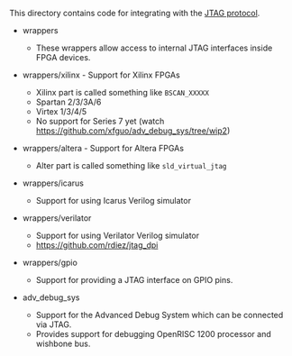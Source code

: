This directory contains code for integrating with the
[JTAG protocol](https://en.wikipedia.org/wiki/Joint_Test_Action_Group).

 * wrappers
   - These wrappers allow access to internal JTAG interfaces inside FPGA
     devices.

 * wrappers/xilinx - Support for Xilinx FPGAs
   - Xilinx part is called something like `BSCAN_XXXXX`
   - Spartan 2/3/3A/6
   - Virtex 1/3/4/5
   - No support for Series 7 yet (watch https://github.com/xfguo/adv_debug_sys/tree/wip2)

 * wrappers/altera - Support for Altera FPGAs
   - Alter part is called something like `sld_virtual_jtag`

 * wrappers/icarus
   - Support for using Icarus Verilog simulator

 * wrappers/verilator
   - Support for using Verilator Verilog simulator
   - https://github.com/rdiez/jtag_dpi

 * wrappers/gpio
   - Support for providing a JTAG interface on GPIO pins.

 * adv_debug_sys
   - Support for the Advanced Debug System which can be connected via JTAG.
   - Provides support for debugging OpenRISC 1200 processor and wishbone bus.
